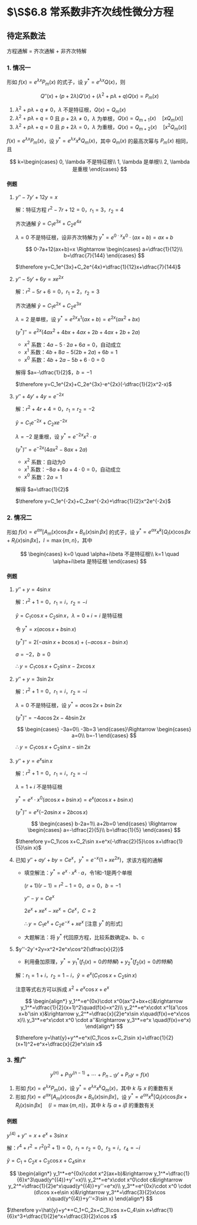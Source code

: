 # $\S$6.8 常系数非齐次线性微分方程
## 待定系数法
方程通解 = 齐次通解 + 非齐次特解
### 1. 情况一
形如 $f(x)=e^{\lambda x}P_m(x)$ 的式子，设 $y^*=e^{\lambda x}Q(x)$，则

$$
Q''(x)+(p+2\lambda)Q'(x)+(\lambda ^2+p\lambda +q)Q(x)=P_m(x)
$$

1. $\lambda^2+p\lambda+q\ne 0$，$\lambda$ 不是特征根，$Q(x)=Q_m(x)$
2. $\lambda^2+p\lambda+q=0$ 且 $p+2\lambda\ne 0$，$\lambda$ 为单根，$Q(x)=Q_{m+1}(x)\quad [xQ_m(x)]$
3. $\lambda^2+p\lambda+q=0$ 且 $p+2\lambda=0$，$\lambda$ 为重根，$Q(x)=Q_{m+2}(x)\quad [x^2Q_m(x)]$

$f(x)=e^{\lambda x}P_m(x)$，设 $y^*=e^{\lambda x}x^kQ_m(x)$，其中 $Q_m(x)$ 的最高次幂与 $P_m(x)$ 相同，且

$$
k=\begin{cases}
0, \lambda 不是特征根\\
1, \lambda 是单根\\
2, \lambda 是重根
\end{cases}
$$

#### 例题
1. $y''-7y'+12y=x$

    解：特征方程 $r^2-7r+12=0$，$r_1=3$，$r_2=4$

    齐次通解 $\hat{y}=C_1e^{3x}+C_2e^{4x}$

    $\lambda=0$ 不是特征根，设非齐次特解为 $y^*=e^{0\cdot x}x^0\cdot(ax+b)=ax+b$

    $$
    0-7a+12(ax+b)=x \Rightarrow \begin{cases}
    a=\dfrac{1}{12}\\
    b=\dfrac{7}{144}
    \end{cases}
    $$

    $\therefore y=C_1e^{3x}+C_2e^{4x}+\dfrac{1}{12}x+\dfrac{7}{144}$

2. $y''-5y'+6y=xe^{2x}$

    解：$r^2-5r+6=0$，$r_1=2$，$r_2=3$

    齐次通解 $\hat{y}=C_1e^{2x}+C_2e^{3x}$

    $\lambda=2$ 是单根，设 $y^*=e^{2x}x^1(ax+b)=e^{2x}(ax^2+bx)$

    $(y^*)''=e^{2x}(4ax^2+4bx+4ax+2b+4ax+2b+2a)$

    * $x^2$ 系数：$4a-5\cdot 2a+6a=0$，自动成立
    * $x^1$ 系数：$4b+8a-5(2b+2a)+6b=1$
    * $x^0$ 系数：$4b+2a-5b+6\cdot 0=0$

    解得 $a=-\dfrac{1}{2}$，$b=-1$

    $\therefore y=C_1e^{2x}+C_2e^{3x}-e^{2x}(-\dfrac{1}{2}x^2-x)$

3. $y''+4y'+4y=e^{-2x}$

    解：$r^2+4r+4=0$，$r_1=r_2=-2$

    $\hat{y}=C_1e^{-2x}+C_2xe^{-2x}$

    $\lambda=-2$ 是重根，设 $y^*=e^{-2x}x^2\cdot a$

    $(y^*)''=e^{-2x}(4ax^2-8ax+2a)$

    * $x^2$ 系数：自动为0
    * $x^1$ 系数：$-8a+8a+4\cdot 0=0$，自动成立
    * $x^0$ 系数：$2a=1$

    解得 $a=\dfrac{1}{2}$

    $\therefore y=C_1e^{-2x}+C_2xe^{-2x}+\dfrac{1}{2}x^2e^{-2x}$

### 2. 情况二
形如 $f(x)=e^{\alpha x}[A_m(x)\cos \beta x+B_n(x)\sin \beta x]$ 的式子，设 $y^*=e^{\alpha x}x^k[Q_l(x)\cos \beta x+R_l(x)\sin \beta x]$，$l=\max\{m,n\}$，其中

$$
\begin{cases}
k=0 \quad \alpha+i\beta 不是特征根\\
k=1 \quad \alpha+i\beta 是特征根
\end{cases}
$$

#### 例题
1. $y''+y=4\sin x$

    解：$r^2+1=0$，$r_1=i$，$r_2=-i$

    $\hat{y}=C_1\cos x+C_2\sin x$，$\lambda =0+i=i$ 是特征根

    令 $y^*=x(a\cos x+b\sin x)$

    $(y^*)''=2(-a\sin x+b\cos x)+(-a\cos x-b\sin x)$

    $a=-2$，$b=0$

    $\therefore y=C_1\cos x+C_2\sin x-2x \cos x$

2. $y''+y=3\sin 2x$

    解：$r^2+1=0$，$r_1=i$，$r_2=-i$

    $\lambda=0$ 不是特征根，设 $y^*=a\cos 2x+b\sin 2x$

    $(y^*)''=-4a\cos 2x-4b\sin 2x$

    $$
    \begin{cases}
    -3a=0\\
    -3b=3
    \end{cases}\Rightarrow
    \begin{cases}
    a=0\\
    b=-1
    \end{cases}
    $$

    $\therefore y=C_1\cos x+C_2\sin x-\sin 2x$

3. $y''+y=e^x\sin x$

    解：$r^2+1=0$，$r_1=i$，$r_2=-i$

    $\lambda=1+i$ 不是特征根

    $y^*=e^x\cdot x^0(a\cos x+b\sin x)=e^x(a\cos x+b\sin x)$

    $(y^*)''=e^x(-2a\sin x+2b\cos x)$

    $$
    \begin{cases}
    b-2a=1\\
    a+2b=0
    \end{cases} \Rightarrow \begin{cases}
    a=-\dfrac{2}{5}\\
    b=\dfrac{1}{5}
    \end{cases}
    $$

    $\therefore y=C_1\cos x+C_2\sin x+e^x(-\dfrac{2}{5}\cos x+\dfrac{1}{5}\sin x)$

4. 已知 $y''+ay'+by=Ce^x$，$y^*=e^{-x}(1+xe^{2x})$，求该方程的通解

    * 填空解法：$y^*=e^x\cdot x^k\cdot a$，令1和-1是两个单根

        $(r+1)(r-1)=r^2-1=0$，$a=0$，$b=-1$

        $y''-y=Ce^x$

        $2e^x+xe^x-xe^x=Ce^x$，$C=2$

        $\therefore y=C_1e^x+C_2e^{-x}+xe^x$ [注意 $y^*$ 的形式]

    * 大题解法：将 $y^*$ 代回原方程，比较系数确定a、b、c

5. $y''-2y'+2y=x^2+2e^x\cos^2{\dfrac{x}{2}}$

    * 利用叠加原理，$y^*=y_1^*(f_1(x)=0的特解)+y_2^*(f_2(x)=0的特解)$

    解：$r_1=1+i$，$r_2=1-i$，$\hat{y}=e^x(C_1\cos x+C_2\sin x)$

    注意等式右方可以拆成 $x^2+e^x\cos x+e^x$

    $$
    \begin{align*}
    y_1^*=e^{0x}\cdot x^0(ax^2+bx+c)&\rightarrow y_1^*=\dfrac{1}{2}(x+1)^2\quad(f(x)=x^2)\\
    y_2^*=e^x\cdot x^1(a'\cos x+b'\sin x)&\rightarrow y_2^*=\dfrac{x}{2}e^x\sin x\quad(f(x)=e^x\cos x)\\
    y_3^*=e^x\cdot x^0 \cdot a''&\rightarrow y_3^*=e^x
    \quad(f(x)=e^x)
    \end{align*}
    $$

    $\therefore y=\hat{y}+y^*=e^x(C_1\cos x+C_2\sin x)+\dfrac{1}{2}(x+1)^2+e^x+\dfrac{x}{2}e^x\sin x$

### 3. 推广
$$
y^{(n)}+P_1y^{(n-1)}+\cdots+P_{n-1}y'+P_ny=f(x)
$$
1. 形如 $f(x)=e^{\lambda x}P_m(x)$，设 $y^*=e^{\lambda x}x^kQ_m(x)$，其中 $k$ 与 $x$ 的重数有关
2. 形如 $f(x)=e^{\alpha x}[A_m(x)\cos \beta x+B_n(x)\sin \beta x]$，设 $y^*=e^{\alpha x}x^k[Q_l(x)\cos \beta x+R_l(x)\sin \beta x]\quad(l=\max\{m,n\})$，其中 $k$ 与 $\alpha + i\beta$ 的重数有关

#### 例题
$y^{(4)}+y''=x+e^x+3\sin x$

解：$r^4+r^2=r^2(r^2+1)=0$，$r_1=r_2=0$，$r_3=i$，$r_4=-i$

$\hat{y}=C_1+C_2x+C_3\cos x+C_4\sin x$

$$
\begin{align*}
y_1^*=e^{0x}\cdot x^2(ax+b)&\rightarrow y_1^*=\dfrac{1}{6}x^3\quad(y^{(4)}+y''=x)\\
y_2^*=e^x\cdot x^0\cdot c&\rightarrow y_2^*=\dfrac{1}{2}e^x\quad(y^{(4)}+y''=e^x)\\
y_3^*=e^{0x}\cdot x^0 \cdot (d\cos x+e\sin x)&\rightarrow y_3^*=\dfrac{3}{2}x\cos x\quad(y^{(4)}+y''=3\sin x)
\end{align*}
$$

$\therefore y=\hat{y}+y^*=C_1+C_2x+C_3\cos x+C_4\sin x+\dfrac{1}{6}x^3+\dfrac{1}{2}e^x+\dfrac{3}{2}x\cos x$
